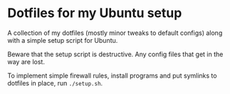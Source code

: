 # Dotfiles for my Ubuntu setup

A collection of my dotfiles (mostly minor tweaks to default configs) along with a simple setup script for Ubuntu.

Beware that the setup script is destructive. Any config files that get in the way are lost.

To implement simple firewall rules, install programs and put symlinks to dotfiles in place, run `./setup.sh`.
